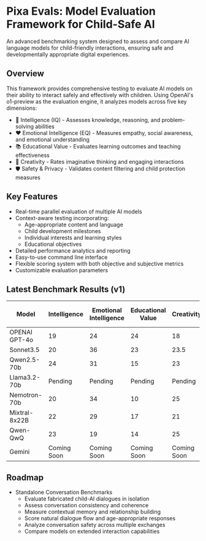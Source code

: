 # Pixa Evals: Model Evaluation Framework for Child-Safe AI

An advanced benchmarking system designed to assess and compare AI language models for child-friendly interactions, ensuring safe and developmentally appropriate digital experiences.

## Overview

This framework provides comprehensive testing to evaluate AI models on their ability to interact safely and effectively with children. Using OpenAI's o1-preview as the evaluation engine, it analyzes models across five key dimensions:

- 🧠 Intelligence (IQ) - Assesses knowledge, reasoning, and problem-solving abilities
- ❤️ Emotional Intelligence (EQ) - Measures empathy, social awareness, and emotional understanding  
- 📚 Educational Value - Evaluates learning outcomes and teaching effectiveness
- 🎨 Creativity - Rates imaginative thinking and engaging interactions
- 🛡️ Safety & Privacy - Validates content filtering and child protection measures

## Key Features

- Real-time parallel evaluation of multiple AI models
- Context-aware testing incorporating:
  - Age-appropriate content and language
  - Child development milestones
  - Individual interests and learning styles
  - Educational objectives
- Detailed performance analytics and reporting
- Easy-to-use command line interface
- Flexible scoring system with both objective and subjective metrics
- Customizable evaluation parameters

## Latest Benchmark Results (v1)

| Model         | Intelligence | Emotional Intelligence | Educational Value | Creativity | Safety & Privacy |
|--------------|--------------|----------------------|------------------|------------|-----------------|
| OPENAI GPT-4o | 19       | 24                | 24           | 18     | 27          |
| Sonnet3.5     | 20       | 36                | 23           | 23.5   | 33          |
| Qwen2.5-70b   | 24       | 31                | 15           | 23     | 31          |
| Llama3.2-70b  | Pending     | Pending              | Pending         | Pending    | Pending        |
| Nemotron-70b  | 20       | 34                | 10           | 25     | 31          |
| Mixtral-8x22B | 22       | 29                | 17           | 21     | 30          |
| Qwen-QwQ      | 23       | 19                | 14           | 25     | 28          |
| Gemini        | Coming Soon | Coming Soon          | Coming Soon     | Coming Soon| Coming Soon    |


## Roadmap

- Standalone Conversation Benchmarks
  - Evaluate fabricated child-AI dialogues in isolation
  - Assess conversation consistency and coherence
  - Measure contextual memory and relationship building
  - Score natural dialogue flow and age-appropriate responses
  - Analyze conversation safety across multiple exchanges
  - Compare models on extended interaction capabilities
